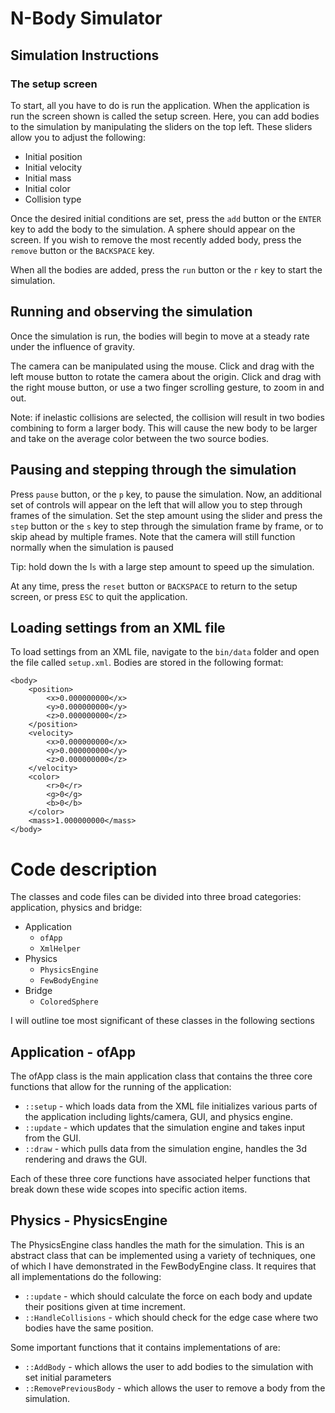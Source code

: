 # N-Body Simulator

## Simulation Instructions
### The setup screen
To start, all you have to do is run the application. When the application is run the screen shown is called the setup screen. Here, you can add bodies to the simulation by manipulating the sliders on the top left. These sliders allow you to adjust the following:
* Initial position
* Initial velocity
* Initial mass
* Initial color
* Collision type

Once the desired initial conditions are set, press the `add` button or the `ENTER` key to add the body to the simulation. A sphere should appear on the screen. If you wish to remove the most recently added body, press the `remove` button or the `BACKSPACE` key.

When all the bodies are added, press the `run` button or the `r` key to start the simulation.

## Running and observing the simulation
Once the simulation is run, the bodies will begin to move at a steady rate under the influence of gravity.

The camera can be manipulated using the mouse. Click and drag with the left mouse button to rotate the camera about the origin. Click and drag with the right mouse button, or use a two finger scrolling gesture, to zoom in and out.

Note: if inelastic collisions are selected, the collision will result in two bodies combining to form a larger body. This will cause the new body to be larger and take on the average color between the two source bodies.   

## Pausing and stepping through the simulation
Press `pause` button, or the `p` key, to pause the simulation. Now, an additional set of controls will appear on the left that will allow you to step through frames of the simulation. Set the step amount using the slider and press the `step` button or the `s` key to step through the simulation frame by frame, or to skip ahead by multiple frames. Note that the camera will still function normally when the simulation is paused

Tip: hold down the l`s` with a large step amount to speed up the simulation.

At any time, press the `reset` button or `BACKSPACE` to return to the setup screen, or press `ESC` to quit the application.

## Loading settings from an XML file
To load settings from an XML file, navigate to the `bin/data` folder and open the file called `setup.xml`. Bodies are stored in the following format:
```
<body>
    <position>
        <x>0.000000000</x>
        <y>0.000000000</y>
        <z>0.000000000</z>
    </position>
    <velocity>
        <x>0.000000000</x>
        <y>0.000000000</y>
        <z>0.000000000</z>
    </velocity>
    <color>
        <r>0</r>
        <g>0</g>
        <b>0</b>
    </color>
    <mass>1.000000000</mass>
</body>
```
# Code description
The classes and code files can be divided into three broad categories: application, physics and bridge:
* Application
    * `ofApp`
    * `XmlHelper`
* Physics
    * `PhysicsEngine`
    * `FewBodyEngine`
* Bridge
    * `ColoredSphere`

I will outline toe most significant of these classes in the following sections

## Application - ofApp
The ofApp class is the main application class that contains the three core functions that allow for the running of the application:
* `::setup` - which loads data from the XML file initializes various parts of the application including lights/camera, GUI, and physics engine.
* `::update` - which updates that the simulation engine and takes input from the GUI.
* `::draw` - which pulls data from the simulation engine, handles the 3d rendering and draws the GUI.

Each of these three core functions have associated helper functions that break down these wide scopes into specific action items.

## Physics - PhysicsEngine
The PhysicsEngine class handles the math for the simulation. This is an abstract class that can be implemented using a variety of techniques, one of which I have demonstrated in the FewBodyEngine class. It requires that all implementations do the following:
* `::update` - which should calculate the force on each body and update their positions given at time increment.
* `::HandleCollisions` - which should check for the edge case where two bodies have the same position.

Some important functions that it contains implementations of are:
* `::AddBody` - which allows the user to add bodies to the simulation with set initial parameters
* `::RemovePreviousBody` - which allows the user to remove a body from the simulation.